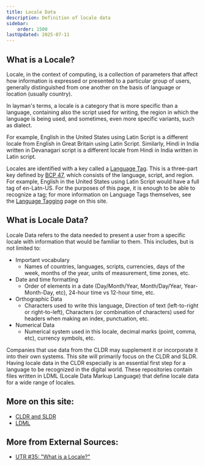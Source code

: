 ```yaml
---
title: Locale Data
description: Definition of locale data
sidebar:
    order: 1500
lastUpdated: 2025-07-11
---
```


## What is a Locale?

Locale, in the context of computing, is a collection of parameters that affect how information is expressed or presented to a particular group of users, generally distinguished from one another on the basis of language or location (usually country). 

In layman's terms, a locale is a category that is more specific than a language, containing also the script used for writing, the region in which the language is being used, and sometimes, even more specific variants, such as dialect. 

For example, English in the United States using Latin Script is a different locale from English in Great Britain using Latin Script. Similarly, Hindi in India written in Devanagari script is a different locale from Hindi in India written in Latin script. 

Locales are identified with a key called a [Language Tag][langtag]. This is a three-part key defined by [BCP 47][bcp47], which consists of the language, script, and region. For example, English in the United States using Latin Script would have a full tag of en-Latn-US. For the purposes of this page, it is enough to be able to recognize a tag; for more information on Language Tags themselves, see the [Language Tagging][langtag] page on this site.

## What is Locale Data?

Locale Data refers to the data needed to present a user from a specific locale with information that would be familiar to them. This includes, but is not limited to:
- Important vocabulary 
  - Names of countries, languages, scripts, currencies, days of the week, months of the year, units of measurement, time zones, etc.
- Date and time formatting 
  - Order of elements in a date (Day/Month/Year, Month/Day/Year, Year-Month-Day, etc), 24-hour time vs 12-hour time, etc. 
- Orthographic Data
  - Characters used to write this language, Direction of text (left-to-right or right-to-left), Characters (or combination of characters) used for headers when making an index, punctuation, etc.
- Numerical Data
  - Numerical system used in this locale, decimal marks (point, comma, etc), currency symbols, etc. 

Companies that use data from the CLDR may supplement it or incorporate it into their own systems. This site will primarily focus on the CLDR and SLDR. Having locale data in the CLDR especially is an essential first step for a language to be recognized in the digital world. These repositories contain files written in LDML (Locale Data Markup Language) that define locale data for a wide range of locales. 

## More on this site: 

- [CLDR and SLDR][cldr-and-sldr]
- [LDML][ldml]

## More from External Sources:

- [UTR #35: "What is a Locale?"][unicodelocaledef]

[langtag]: /topics/writingsystems/language-tagging
[bcp47]: https://www.rfc-editor.org/rfc/bcp/bcp47.txt
[cldr-and-sldr]: /topics/writingsystems/cldr-and-sldr
[ldml]: /topics/writingsystems/ldml
[unicodelocaledef]: https://unicode.org/reports/tr35/#Locale
